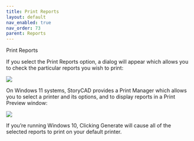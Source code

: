 ```yaml
---
title: Print Reports
layout: default
nav_enabled: true
nav_order: 73
parent: Reports
---
```


Print Reports

If you select the Print Reports option, a dialog will appear which allows you to check the particular reports you wish to print:

![](/media/Generate-Reports-Dialog.png)


On Windows 11 systems, StoryCAD provides a Print Manager which allows you to select a printer and its options, and to display reports in a Print Preview window:

![](/media/Print-Manager.png)


If you’re running Windows 10, Clicking Generate will cause all of the selected reports to print on your default printer.
